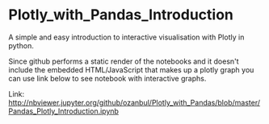 # Plotly_with_Pandas_Introduction
A simple and easy introduction to interactive visualisation with Plotly in python.

Since  github performs a static render of the notebooks and it doesn't include the embedded HTML/JavaScript that makes up a plotly graph you can use link below to see notebook with interactive graphs.

Link: http://nbviewer.jupyter.org/github/ozanbul/Plotly_with_Pandas/blob/master/Pandas_Plotly_Introduction.ipynb 
